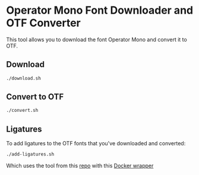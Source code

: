 # Operator Mono Font Downloader and OTF Converter

This tool allows you to download the font Operator Mono and convert it to OTF.

## Download

```sh
./download.sh
```

## Convert to OTF

```sh
./convert.sh
```

## Ligatures

To add ligatures to the OTF fonts that you've downloaded and converted:

```sh
./add-ligatures.sh
```

Which uses the tool from this [repo](https://github.com/kiliman/operator-mono-lig) with
this [Docker wrapper](https://github.com/drod3763/kiliman-operator-mono-lig-docker)
